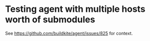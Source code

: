 # Testing agent with multiple hosts worth of submodules

See https://github.com/buildkite/agent/issues/825 for context.
